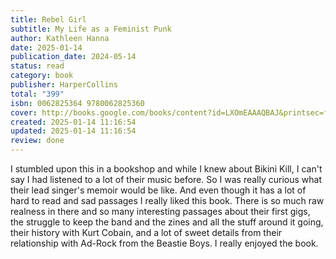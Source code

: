 ```yaml
---
title: Rebel Girl
subtitle: My Life as a Feminist Punk
author: Kathleen Hanna
date: 2025-01-14
publication_date: 2024-05-14
status: read
category: book
publisher: HarperCollins
total: "399"
isbn: 0062825364 9780062825360
cover: http://books.google.com/books/content?id=LXOmEAAAQBAJ&printsec=frontcover&img=1&zoom=1&edge=curl&source=gbs_api
created: 2025-01-14 11:16:54
updated: 2025-01-14 11:16:54
review: done
---
```


I stumbled upon this in a bookshop and while I knew about Bikini Kill, I can't
say I had listened to a lot of their music before. So I was really curious
what their lead singer's memoir would be like. And even though it has a lot of
hard to read and sad passages I really liked this book. There is so much raw
realness in there and so many interesting passages about their first gigs, the
struggle to keep the band and the zines and all the stuff around it going,
their history with Kurt Cobain, and a lot of sweet details from their
relationship with Ad-Rock from the Beastie Boys. I really enjoyed the book.

